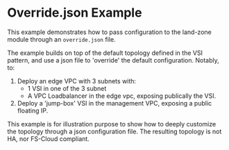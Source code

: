 # Override.json Example

This example demonstrates how to pass configuration to the land-zone module through an `override.json` file.

The example builds on top of the default topology defined in the VSI pattern, and use a json file to 'override' the default configuration. Notably, to:
1. Deploy an edge VPC with 3 subnets with:
   - 1 VSI in one of the 3 subnet
   - A VPC Loadbalancer in the edge vpc, exposing publically the VSI.
2. Deploy a 'jump-box' VSI in the management VPC, exposing a public floating IP.

This example is for illustration purpose to show how to deeply customize the topology through a json configuration file. The resulting topology is not HA, nor FS-Cloud compliant.

